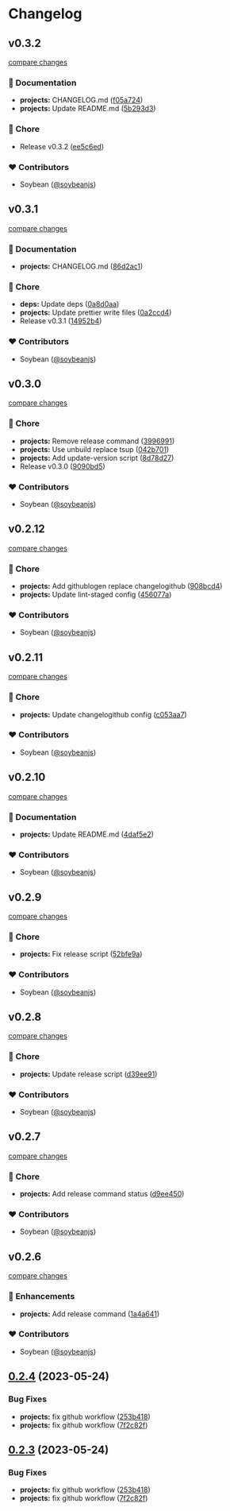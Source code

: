# Changelog

## v0.3.2

[compare changes](https://github.com/honghuangdc/soybean-cli/compare/v0.3.1...v0.3.2)

### 📖 Documentation

- **projects:** CHANGELOG.md ([f05a724](https://github.com/honghuangdc/soybean-cli/commit/f05a724))
- **projects:** Update README.md ([5b293d3](https://github.com/honghuangdc/soybean-cli/commit/5b293d3))

### 🏡 Chore

- Release v0.3.2 ([ee5c6ed](https://github.com/honghuangdc/soybean-cli/commit/ee5c6ed))

### ❤️ Contributors

- Soybean ([@soybeanjs](http://github.com/soybeanjs))

## v0.3.1

[compare changes](https://github.com/honghuangdc/soybean-cli/compare/v0.3.0...v0.3.1)

### 📖 Documentation

- **projects:** CHANGELOG.md ([86d2ac1](https://github.com/honghuangdc/soybean-cli/commit/86d2ac1))

### 🏡 Chore

- **deps:** Update deps ([0a8d0aa](https://github.com/honghuangdc/soybean-cli/commit/0a8d0aa))
- **projects:** Update prettier write files ([0a2ccd4](https://github.com/honghuangdc/soybean-cli/commit/0a2ccd4))
- Release v0.3.1 ([14952b4](https://github.com/honghuangdc/soybean-cli/commit/14952b4))

### ❤️ Contributors

- Soybean ([@soybeanjs](http://github.com/soybeanjs))

## v0.3.0

[compare changes](https://github.com/honghuangdc/soybean-cli/compare/v0.2.12...v0.3.0)

### 🏡 Chore

- **projects:** Remove release command ([3996991](https://github.com/honghuangdc/soybean-cli/commit/3996991))
- **projects:** Use unbuild replace tsup ([042b701](https://github.com/honghuangdc/soybean-cli/commit/042b701))
- **projects:** Add update-version script ([8d78d27](https://github.com/honghuangdc/soybean-cli/commit/8d78d27))
- Release v0.3.0 ([9090bd5](https://github.com/honghuangdc/soybean-cli/commit/9090bd5))

### ❤️ Contributors

- Soybean ([@soybeanjs](http://github.com/soybeanjs))

## v0.2.12

[compare changes](https://github.com/honghuangdc/soybean-cli/compare/v0.2.11...v0.2.12)


### 🏡 Chore

  - **projects:** Add githublogen replace changelogithub ([908bcd4](https://github.com/honghuangdc/soybean-cli/commit/908bcd4))
  - **projects:** Update lint-staged config ([456077a](https://github.com/honghuangdc/soybean-cli/commit/456077a))

### ❤️  Contributors

- Soybean ([@soybeanjs](http://github.com/soybeanjs))

## v0.2.11

[compare changes](https://github.com/honghuangdc/soybean-cli/compare/v0.2.10...v0.2.11)


### 🏡 Chore

  - **projects:** Update changelogithub config ([c053aa7](https://github.com/honghuangdc/soybean-cli/commit/c053aa7))

### ❤️  Contributors

- Soybean ([@soybeanjs](http://github.com/soybeanjs))

## v0.2.10

[compare changes](https://github.com/honghuangdc/soybean-cli/compare/v0.2.9...v0.2.10)


### 📖 Documentation

  - **projects:** Update README.md ([4daf5e2](https://github.com/honghuangdc/soybean-cli/commit/4daf5e2))

### ❤️  Contributors

- Soybean ([@soybeanjs](http://github.com/soybeanjs))

## v0.2.9

[compare changes](https://github.com/honghuangdc/soybean-cli/compare/v0.2.8...v0.2.9)


### 🏡 Chore

  - **projects:** Fix release script ([52bfe9a](https://github.com/honghuangdc/soybean-cli/commit/52bfe9a))

### ❤️  Contributors

- Soybean ([@soybeanjs](http://github.com/soybeanjs))

## v0.2.8

[compare changes](https://github.com/honghuangdc/soybean-cli/compare/v0.2.7...v0.2.8)


### 🏡 Chore

  - **projects:** Update release script ([d39ee91](https://github.com/honghuangdc/soybean-cli/commit/d39ee91))

### ❤️  Contributors

- Soybean ([@soybeanjs](http://github.com/soybeanjs))

## v0.2.7

[compare changes](https://github.com/honghuangdc/soybean-cli/compare/v0.2.6...v0.2.7)


### 🏡 Chore

  - **projects:** Add release command status ([d9ee450](https://github.com/honghuangdc/soybean-cli/commit/d9ee450))

### ❤️  Contributors

- Soybean ([@soybeanjs](http://github.com/soybeanjs))

## v0.2.6

[compare changes](https://github.com/honghuangdc/soybean-cli/compare/v0.2.5...v0.2.6)


### 🚀 Enhancements

  - **projects:** Add release command ([1a4a641](https://github.com/honghuangdc/soybean-cli/commit/1a4a641))

### ❤️  Contributors

- Soybean ([@soybeanjs](http://github.com/soybeanjs))

## [0.2.4](https://github.com/soybeanjs/cli/compare/v0.2.3...v0.2.4) (2023-05-24)


### Bug Fixes

* **projects:** fix github workflow ([253b418](https://github.com/soybeanjs/cli/commit/253b418925ff181f06a8eec775357c92fa874a2c))
* **projects:** fix github workflow ([7f2c82f](https://github.com/soybeanjs/cli/commit/7f2c82f16fd1c41cc7748d67cf13aa120b2c9207))

## [0.2.3](https://github.com/soybeanjs/cli/compare/v0.2.2...v0.2.3) (2023-05-24)


### Bug Fixes

* **projects:** fix github workflow ([253b418](https://github.com/soybeanjs/cli/commit/253b418925ff181f06a8eec775357c92fa874a2c))
* **projects:** fix github workflow ([7f2c82f](https://github.com/soybeanjs/cli/commit/7f2c82f16fd1c41cc7748d67cf13aa120b2c9207))
